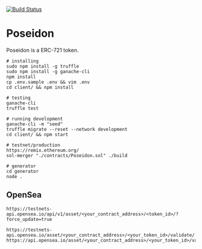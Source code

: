 [![Build Status](https://app.travis-ci.com/amperlabs/poseidon.svg)](https://app.travis-ci.com/github/amperlabs/poseidon)

# Poseidon

Poseidon is a ERC-721 token.

```
# installing
sudo npm install -g truffle
sudo npm install -g ganache-cli
npm install
cp .env.sample .env && vim .env
cd client/ && npm install

# testing
ganache-cli
truffle test

# running development
ganache-cli -m "seed"
truffle migrate --reset --network development
cd client/ && npm start

# testnet/production
https://remix.ethereum.org/
sol-merger "./contracts/Poseidon.sol" ./build

# generator
cd generator
node .
```

## OpenSea

```
https://testnets-api.opensea.io/api/v1/asset/<your_contract_address>/<token_id>/?force_update=true

https://testnets-api.opensea.io/asset/<your_contract_address>/<your_token_id>/validate/ 
https://api.opensea.io/asset/<your_contract_address>/<your_token_id>/validate/ 
```